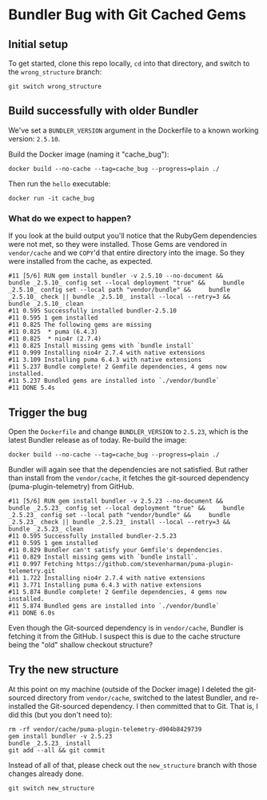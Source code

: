# Bundler Bug with Git Cached Gems

## Initial setup

To get started, clone this repo locally, `cd` into that directory, and switch to the `wrong_structure` branch:

```console
git switch wrong_structure
```

## Build successfully with older Bundler

We've set a `BUNDLER_VERSION` argument in the Dockerfile to a known working version: `2.5.10`.

Build the Docker image (naming it "cache_bug"):

```console
docker build --no-cache --tag=cache_bug --progress=plain ./
```

Then run the `hello` executable:

```console
docker run -it cache_bug
```

### What do we expect to happen?

If you look at the build output you'll notice that the RubyGem dependencies were not met, so they were installed.
Those Gems are vendored in `vendor/cache` and we `COPY`'d that entire directory into the image.
So they were installed from the cache, as expected.

```log
#11 [5/6] RUN gem install bundler -v 2.5.10 --no-document &&     bundle _2.5.10_ config set --local deployment "true" &&     bundle _2.5.10_ config set --local path "vendor/bundle" &&     bundle _2.5.10_ check || bundle _2.5.10_ install --local --retry=3 &&     bundle _2.5.10_ clean
#11 0.595 Successfully installed bundler-2.5.10
#11 0.595 1 gem installed
#11 0.825 The following gems are missing
#11 0.825  * puma (6.4.3)
#11 0.825  * nio4r (2.7.4)
#11 0.825 Install missing gems with `bundle install`
#11 0.999 Installing nio4r 2.7.4 with native extensions
#11 3.109 Installing puma 6.4.3 with native extensions
#11 5.237 Bundle complete! 2 Gemfile dependencies, 4 gems now installed.
#11 5.237 Bundled gems are installed into `./vendor/bundle`
#11 DONE 5.4s
```

## Trigger the bug

Open the `Dockerfile` and change `BUNDLER_VERSION` to `2.5.23`, which is the latest Bundler release as of today.
Re-build the image:

```console
docker build --no-cache --tag=cache_bug --progress=plain ./
```

Bundler will again see that the dependencies are not satisfied.
But rather than install from the `vendor/cache`, it fetches the git-sourced dependency (puma-plugin-telemetry) from GitHub.

```log
#11 [5/6] RUN gem install bundler -v 2.5.23 --no-document &&     bundle _2.5.23_ config set --local deployment "true" &&     bundle _2.5.23_ config set --local path "vendor/bundle" &&     bundle _2.5.23_ check || bundle _2.5.23_ install --local --retry=3 &&     bundle _2.5.23_ clean
#11 0.595 Successfully installed bundler-2.5.23
#11 0.595 1 gem installed
#11 0.829 Bundler can't satisfy your Gemfile's dependencies.
#11 0.829 Install missing gems with `bundle install`.
#11 0.997 Fetching https://github.com/stevenharman/puma-plugin-telemetry.git
#11 1.722 Installing nio4r 2.7.4 with native extensions
#11 3.771 Installing puma 6.4.3 with native extensions
#11 5.874 Bundle complete! 2 Gemfile dependencies, 4 gems now installed.
#11 5.874 Bundled gems are installed into `./vendor/bundle`
#11 DONE 6.0s
```

Even though the Git-sourced dependency is in `vendor/cache`, Bundler is fetching it from the GitHub.
I suspect this is due to the cache structure being the "old" shallow checkout structure?

## Try the new structure

At this point on my machine (outside of the Docker image) I deleted the git-sourced directory from `vendor/cache`, switched to the latest Bundler, and re-installed the Git-sourced dependency.
I then committed that to Git.
That is, I did this (but you don't need to):

```console
rm -rf vendor/cache/puma-plugin-telemetry-d904b8429739
gem install bundler -v 2.5.23
bundle _2.5.23_ install
git add --all && git commit
```

Instead of all of that, please check out the `new_structure` branch with those changes already done.

```console
git switch new_structure
```
